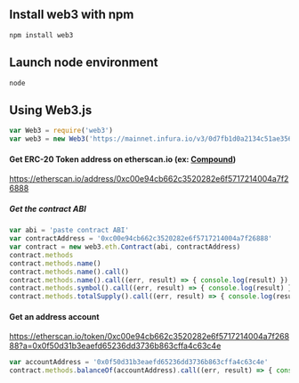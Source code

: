 ## Install web3 with npm

`npm install web3`

## Launch node environment

`node`

## Using Web3.js
```javascript
var Web3 = require('web3')
var web3 = new Web3('https://mainnet.infura.io/v3/0d7fb1d0a2134c51ae356fa62e39e75c')    // Address on the ethereum blockchain
```

#### Get ERC-20 Token address on etherscan.io (ex: [Compound](https://compound.finance))

https://etherscan.io/address/0xc00e94cb662c3520282e6f5717214004a7f26888

##### Get the contract ABI

```javascript
var abi = 'paste contract ABI'
var contractAddress = '0xc00e94cb662c3520282e6f5717214004a7f26888'                  // We need the contract address to talk to it
var contract = new web3.eth.Contract(abi, contractAddress)                          // Create an instance
contract.methods                                                                    // -> List all functions
contract.methods.name()                                                             // -> returns the function
contract.methods.name().call()                                                      // -> return Promise
contract.methods.name().call((err, result) => { console.log(result) })              // -> Compound
contract.methods.symbol().call((err, result) => { console.log(result) })            // -> COMP
contract.methods.totalSupply().call((err, result) => { console.log(result) })       // -> 10000000000000000000000000
```

#### Get an address account

https://etherscan.io/token/0xc00e94cb662c3520282e6f5717214004a7f26888?a=0x0f50d31b3eaefd65236dd3736b863cffa4c63c4e

```javascript
var accountAddress = '0x0f50d31b3eaefd65236dd3736b863cffa4c63c4e'
contract.methods.balanceOf(accountAddress).call((err, result) => { console.log(result) }) // -> 344957270000000000000000
```
